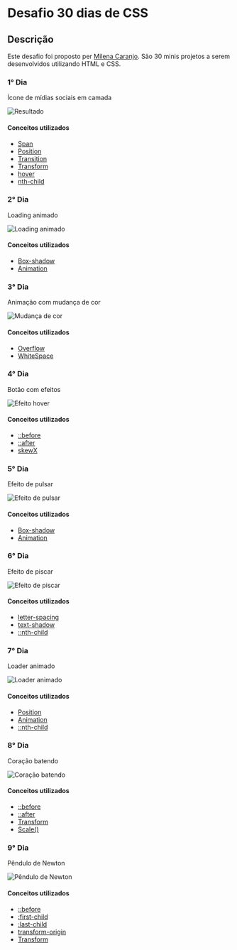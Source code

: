 # Desafio 30 dias de CSS

## Descrição

Este desafio foi proposto per [Milena Caranjo](https://github.com/MilenaCarecho/30diasDeCSS#id01). São 30 minis projetos a serem desenvolvidos utilizando HTML e CSS.

### **1° Dia**

Ícone de mídias sociais em camada

![Resultado](https://github.com/JessikaFujimura/Desafio30DiasCSS-HTML/blob/main/1Dia/video.gif)

#### **Conceitos utilizados**

* [Span](https://developer.mozilla.org/pt-BR/docs/Web/HTML/Element/span)
* [Position](https://developer.mozilla.org/en-US/docs/Web/CSS/position) 
* [Transition](https://developer.mozilla.org/pt-BR/docs/Web/CSS/CSS_Transitions/Using_CSS_transitions)
* [Transform](https://developer.mozilla.org/pt-BR/docs/Web/CSS/transform)
* [hover](https://developer.mozilla.org/pt-BR/docs/Web/CSS/:hover)
* [nth-child](https://developer.mozilla.org/pt-BR/docs/Web/CSS/:nth-child)

### **2° Dia**

Loading animado

![Loading animado](https://github.com/JessikaFujimura/Desafio30DiasCSS-HTML/blob/main/2Dia/video.gif)

#### **Conceitos utilizados**

* [Box-shadow](https://developer.mozilla.org/pt-BR/docs/Web/CSS/box-shadow) 
* [Animation](https://developer.mozilla.org/pt-BR/docs/Web/CSS/animation)


### **3° Dia**

Animação com mudança de cor

![Mudança de cor](https://github.com/JessikaFujimura/Desafio30DiasCSS-HTML/blob/main/3Dia/video.gif)

#### **Conceitos utilizados**

* [Overflow](https://developer.mozilla.org/pt-BR/docs/Web/CSS/overflow) 
* [WhiteSpace](https://developer.mozilla.org/pt-BR/docs/Web/CSS/white-space)


### **4° Dia**

Botão com efeitos

![Efeito hover](https://github.com/JessikaFujimura/Desafio30DiasCSS-HTML/blob/main/4Dia/video.gif)

#### **Conceitos utilizados**

* [::before](https://developer.mozilla.org/en-US/docs/Web/CSS/::before) 
* [::after](https://developer.mozilla.org/en-US/docs/Web/CSS/::after) 
* [skewX](https://developer.mozilla.org/en-US/docs/Web/CSS/transform-function/skewX)

### **5° Dia**

Efeito de pulsar

![Efeito de pulsar](https://github.com/JessikaFujimura/Desafio30DiasCSS-HTML/blob/49d6ccd3f19c5f1b627021515f76c35422cef798/5Dia/video.gif)

#### **Conceitos utilizados**

* [Box-shadow](https://developer.mozilla.org/pt-BR/docs/Web/CSS/box-shadow)  
* [Animation](https://developer.mozilla.org/pt-BR/docs/Web/CSS/animation)

### **6° Dia**

Efeito de piscar

![Efeito de piscar](https://github.com/JessikaFujimura/Desafio30DiasCSS-HTML/blob/32918a14cbe01ef3f0561435e210d5b67f95df52/6Dia/video.gif)

#### **Conceitos utilizados**

* [letter-spacing](https://developer.mozilla.org/en-US/docs/Web/CSS/letter-spacing)  
* [text-shadow](https://developer.mozilla.org/en-US/docs/Web/CSS/text-shadow)
* [::nth-child](https://developer.mozilla.org/en-US/docs/Web/CSS/:nth-child)

### **7° Dia**

Loader animado

![Loader animado](https://github.com/JessikaFujimura/Desafio30DiasCSS-HTML/blob/d89e788da05e45c22c7119a535a0782c711f57b5/7Dia/video.gif)

#### **Conceitos utilizados**

* [Position](https://developer.mozilla.org/en-US/docs/Web/CSS/position)  
* [Animation](https://developer.mozilla.org/pt-BR/docs/Web/CSS/animation)
* [::nth-child](https://developer.mozilla.org/en-US/docs/Web/CSS/:nth-child)

### **8° Dia**

Coração batendo

![Coração batendo](https://github.com/JessikaFujimura/Desafio30DiasCSS-HTML/blob/main/8Dia/video.gif)

#### **Conceitos utilizados**

* [::before](https://developer.mozilla.org/en-US/docs/Web/CSS/::before) 
* [::after](https://developer.mozilla.org/en-US/docs/Web/CSS/::after)  
* [Transform](https://developer.mozilla.org/pt-BR/docs/Web/CSS/transform)
* [Scale()](https://developer.mozilla.org/en-US/docs/Web/CSS/transform-function/scale())

### **9° Dia**

Pêndulo de Newton

![Pêndulo de Newton](https://github.com/JessikaFujimura/Desafio30DiasCSS-HTML/blob/main/9%C2%BADia/video.gif)

#### **Conceitos utilizados**

* [::before](https://developer.mozilla.org/en-US/docs/Web/CSS/::before) 
* [:first-child](https://developer.mozilla.org/en-US/docs/Web/CSS/:first-child)  
* [:last-child](https://developer.mozilla.org/en-US/docs/Web/CSS/:last-child)  
* [transform-origin](https://developer.mozilla.org/en-US/docs/Web/CSS/transform-origin)
* [Transform](https://developer.mozilla.org/pt-BR/docs/Web/CSS/transform)